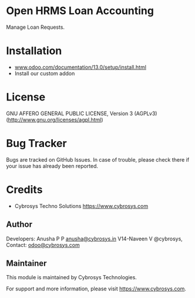Open HRMS Loan Accounting
=========================

Manage Loan Requests.


Installation
============
- www.odoo.com/documentation/13.0/setup/install.html
- Install our custom addon

License
=======
GNU AFFERO GENERAL PUBLIC LICENSE, Version 3 (AGPLv3)
(http://www.gnu.org/licenses/agpl.html)

Bug Tracker
===========
Bugs are tracked on GitHub Issues. In case of trouble, please check there if your issue has already been reported.

Credits
=======
* Cybrosys Techno Solutions <https://www.cybrosys.com>

Author
------

Developers: Anusha P P <anusha@cybrosys.in>
	V14-Naveen V @cybrosys, Contact: odoo@cybrosys.com

Maintainer
----------

This module is maintained by Cybrosys Technologies.

For support and more information, please visit https://www.cybrosys.com.

